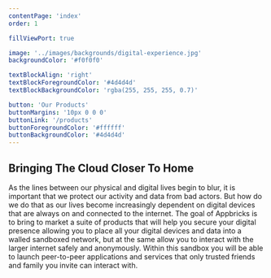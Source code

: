 ```yaml
---
contentPage: 'index'
order: 1

fillViewPort: true

image: '../images/backgrounds/digital-experience.jpg'
backgroundColor: '#f0f0f0'

textBlockAlign: 'right'
textBlockForegroundColor: '#4d4d4d'
textBlockBackgroundColor: 'rgba(255, 255, 255, 0.7)'

button: 'Our Products'
buttonMargins: '10px 0 0 0'
buttonLink: '/products'
buttonForegroundColor: '#ffffff'
buttonBackgroundColor: '#4d4d4d'
---
```


## Bringing The Cloud Closer To Home

As the lines between our physical and digital lives begin to blur, it is important that we protect our activity and data from bad actors. But how do we do that as our lives become increasingly dependent on digital devices that are always on and connected to the internet. The goal of Appbricks is to bring to market a suite of products that will help you secure your digital presence allowing you to place all your digital devices and data into a walled sandboxed network, but at the same allow you to interact with the larger internet safely and anonymously. Within this sandbox you will be able to launch peer-to-peer applications and services that only trusted friends and family you invite can interact with.
